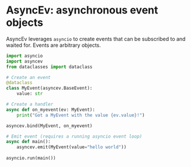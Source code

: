 AsyncEv: asynchronous event objects
===================================

AsyncEv leverages `asyncio` to create events that can be subscribed to and waited for.
Events are arbitrary objects.


```python
import asyncio
import asyncev
from dataclasses import dataclass

# Create an event
@dataclass
class MyEvent(asyncev.BaseEvent):
    value: str

# Create a handler
async def on_myevent(ev: MyEvent):
    print("Got a MyEvent with the value {ev.value}!")

asyncev.bind(MyEvent, on_myevent)

# Emit event (requires a running asyncio event loop)
async def main():
    asyncev.emit(MyEvent(value="hello world"))
    
asyncio.run(main())
```

